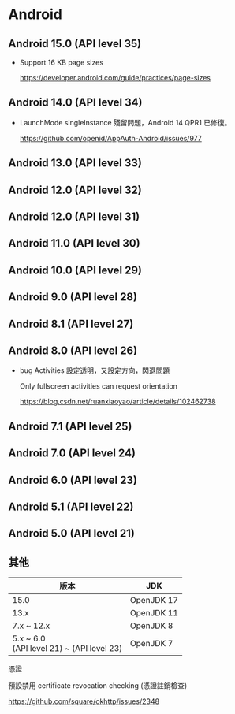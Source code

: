 # Android

## Android 15.0 (API level 35)

- Support 16 KB page sizes

  https://developer.android.com/guide/practices/page-sizes

## Android 14.0 (API level 34)

- LaunchMode singleInstance 殘留問題，Android 14 QPR1 已修復。

  https://github.com/openid/AppAuth-Android/issues/977

## Android 13.0 (API level 33)

## Android 12.0 (API level 32)

## Android 12.0 (API level 31)

## Android 11.0 (API level 30)

## Android 10.0 (API level 29)

## Android 9.0 (API level 28)

## Android 8.1 (API level 27)

## Android 8.0 (API level 26)

- bug Activities 設定透明，又設定方向，閃退問題

  Only fullscreen activities can request orientation

  https://blog.csdn.net/ruanxiaoyao/article/details/102462738

## Android 7.1 (API level 25)

## Android 7.0 (API level 24)

## Android 6.0 (API level 23)

## Android 5.1 (API level 22)

## Android 5.0 (API level 21)



## 其他

| 版本                                          | JDK        |
| --------------------------------------------- | ---------- |
| 15.0                                          | OpenJDK 17 |
| 13.x                                          | OpenJDK 11 |
| 7.x ~ 12.x                                    | OpenJDK 8  |
| 5.x ~ 6.0 <br>(API level 21) ~ (API level 23) | OpenJDK 7  |



憑證

預設禁用  certificate revocation checking (憑證註銷檢查)

https://github.com/square/okhttp/issues/2348